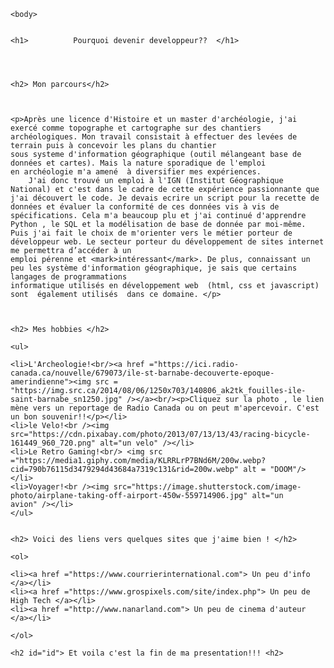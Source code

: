 <html>
    <head>
        <meta charset="utf-8" />
        <link href="lecss.css" rel="stylesheet" />
        <title>Challenge Cefim</title>
    </head>

    <body>

	
    <h1>          Pourquoi devenir developpeur??  </h1>
    

	

    <h2> Mon parcours</h2>
	
	
    
    <p>Après une licence d'Histoire et un master d'archéologie, j'ai exercé comme topographe et cartographe sur des chantiers 
    archéologiques. Mon travail consistait à effectuer des levées de terrain puis à concevoir les plans du chantier 
    sous systeme d'information géographique (outil mélangeant base de données et cartes). Mais la nature sporadique de l'emploi 
    en archéologie m'a amené  à diversifier mes expériences. 
        J'ai donc trouvé un emploi à l'IGN (Institut Géographique National) et c'est dans le cadre de cette expérience passionnante que
    j'ai découvert le code. Je devais ecrire un script pour la recette de données et évaluer la conformité de ces données vis à vis de 
    spécifications. Cela m'a beaucoup plu et j'ai continué d'apprendre Python , le SQL et la modélisation de base de donnée par moi-même.
    Puis j'ai fait le choix de m'orienter vers le métier porteur de développeur web. Le secteur porteur du développement de sites internet  me permettra d’accéder à un 
    emploi pérenne et <mark>intéressant</mark>. De plus, connaissant un peu les système d'information géographique, je sais que certains langages de programmations 
    informatique utilisés en développement web  (html, css et javascript) sont  également utilisés  dans ce domaine. </p>
    
    
    
    <h2> Mes hobbies </h2>
    
    <ul>
    
    <li>L'Archeologie!<br/><a href ="https://ici.radio-canada.ca/nouvelle/679073/ile-st-barnabe-decouverte-epoque-amerindienne"><img src = "https://img.src.ca/2014/08/06/1250x703/140806_ak2tk_fouilles-ile-saint-barnabe_sn1250.jpg" /></a><br/><p>Cliquez sur la photo , le lien mène vers un reportage de Radio Canada ou on peut m'apercevoir. C'est un bon souvenir!!</p></li>
    <li>le Velo!<br /><img src="https://cdn.pixabay.com/photo/2013/07/13/13/43/racing-bicycle-161449_960_720.png" alt="un velo" /></li>
    <li>Le Retro Gaming!<br/> <img src ="https://media1.giphy.com/media/KLRRLrP7BNd6M/200w.webp?cid=790b76115d3479294d43684a7319c131&rid=200w.webp" alt = "DOOM"/></li>
    <li>Voyager!<br /><img src="https://image.shutterstock.com/image-photo/airplane-taking-off-airport-450w-559714906.jpg" alt="un                              avion" /></li>
    </ul>
   
    
    <h2> Voici des liens vers quelques sites que j'aime bien ! </h2>
    
    <ol>
    
    <li><a href ="https://www.courrierinternational.com"> Un peu d'info </a></li>
    <li><a href ="https://www.grospixels.com/site/index.php"> Un peu de High Tech </a></li>
    <li><a href ="http://www.nanarland.com"> Un peu de cinema d'auteur </a></li>
      
    </ol>
    
    <h2 id="id"> Et voila c'est la fin de ma presentation!!! <h2>
